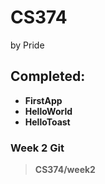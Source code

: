 # CS374

by Pride

## Completed:

- **FirstApp**
- **HelloWorld**
- **HelloToast**

### Week 2 Git

>**CS374/week2**